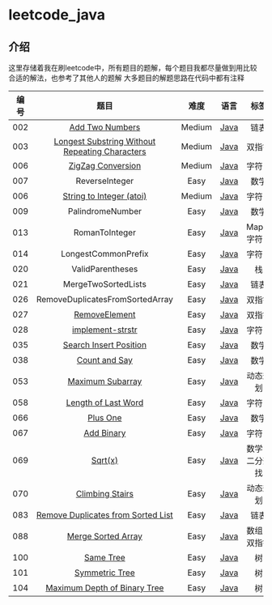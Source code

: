 # leetcode_java



## 介绍

这里存储着我在刷leetcode中，所有题目的题解，每个题目我都尽量做到用比较合适的解法，也参考了其他人的题解
大多题目的解题思路在代码中都有注释

|  编号  |              题目              | 难度 |                             语言                             | 标签 |
| :--: | :-----------------------------: | :--------: | :----------------------------------------------------------: | :--: |
| 002  | [Add Two Numbers](https://leetcode-cn.com/problems/add-two-numbers/description/)   |    Medium    | [Java](https://github.com/zzzmj/leetcode_java/blob/master/src/indi/zmj/leetcode/AddTwoNumbers_002.java) | 链表 |
| 003  | [Longest Substring Without Repeating Characters](https://leetcode-cn.com/problems/longest-substring-without-repeating-characters/description/)   |    Medium    | [Java](https://github.com/zzzmj/leetcode_java/blob/master/src/indi/zmj/leetcode/LongestSubstringWithoutRepeatingCharacters_003.java) | 双指针 |
| 006  | [ZigZag Conversion](https://leetcode-cn.com/problems/zigzag-conversion/description/)   |    Medium    | [Java](https://github.com/zzzmj/leetcode_java/blob/master/src/indi/zmj/leetcode/ZigZagConversion_006.java) | 字符串 |
| 007  |       ReverseInteger        |    Easy    | [Java](https://github.com/zzzmj/leetcode_java/blob/master/src/indi/zmj/leetcode/ReverseInteger_007.java) | 数学 |
| 006  | [String to Integer (atoi)](https://leetcode-cn.com/problems/string-to-integer-atoi/description/)   |    Medium    | [Java](https://github.com/zzzmj/leetcode_java/blob/master/src/indi/zmj/leetcode/StringToInteger_008.java) | 字符串 |
| 009  |      PalindromeNumber       |    Easy    | [Java](https://github.com/zzzmj/leetcode_java/blob/master/src/indi/zmj/leetcode/PalindromeNumber_009.java) | 数学 |
| 013  |         RomanToInteger          |    Easy    | [Java](https://github.com/zzzmj/leetcode_java/blob/master/src/indi/zmj/leetcode/RomanToInteger_013.java) | Map，字符串 |
| 014  |       LongestCommonPrefix       |    Easy    | [Java](https://github.com/zzzmj/leetcode_java/blob/master/src/indi/zmj/leetcode/LongestCommonPrefix_014.java) | 字符串 |
| 020  |        ValidParentheses         |    Easy    | [Java](https://github.com/zzzmj/leetcode_java/blob/master/src/indi/zmj/leetcode/ValidParentheses_020.java) | 栈 |
| 021  |       MergeTwoSortedLists       |    Easy    | [Java](https://github.com/zzzmj/leetcode_java/blob/master/src/indi/zmj/leetcode/MergeTwoSortedLists_021.java) | 链表 |
| 026  | RemoveDuplicatesFromSortedArray |    Easy    | [Java](https://github.com/zzzmj/leetcode_java/blob/master/src/indi/zmj/leetcode/RemoveDuplicatesFromSortedArray_026.java) | 双指针 |
| 027  | [RemoveElement](https://leetcode-cn.com/problems/remove-element/description/) |    Easy    | [Java](https://github.com/zzzmj/leetcode_java/blob/master/src/indi/zmj/leetcode/RemoveElement_027.java) | 双指针 |
| 028  | [implement-strstr](https://leetcode-cn.com/problems/implement-strstr/description/) |    Easy    | [Java](https://github.com/zzzmj/leetcode_java/blob/master/src/indi/zmj/leetcode/ImplementStrStr_028.java) | 字符串 |
| 035  | [Search Insert Position](https://leetcode-cn.com/problems/search-insert-position/description/) |    Easy    | [Java](https://github.com/zzzmj/leetcode_java/blob/master/src/indi/zmj/leetcode/SearchInsertPosition_035.java) | 数学 |
| 038  | [Count and Say](https://leetcode-cn.com/problems/count-and-say/description/) |    Easy    | [Java](https://github.com/zzzmj/leetcode_java/blob/master/src/indi/zmj/leetcode/CountAndSay_038.java) | 数学 |
| 053  | [Maximum Subarray](https://leetcode-cn.com/problems/maximum-subarray/description/) |    Easy    | [Java](https://github.com/zzzmj/leetcode_java/blob/master/src/indi/zmj/leetcode/MaximumSubarray_053.java) | 动态规划 |
| 058  | [Length of Last Word](https://leetcode-cn.com/problems/length-of-last-word/description/) |    Easy    | [Java](https://github.com/zzzmj/leetcode_java/blob/master/src/indi/zmj/leetcode/LengthOfLastWord_058.java) | 字符串 |
| 066  | [Plus One](https://leetcode-cn.com/problems/plus-one/description/) |    Easy    | [Java](https://github.com/zzzmj/leetcode_java/blob/master/src/indi/zmj/leetcode/PlusOne_066.java) | 数学 |
| 067  | [Add Binary](https://leetcode-cn.com/problems/add-binary/description/) |    Easy    | [Java](https://github.com/zzzmj/leetcode_java/blob/master/src/indi/zmj/leetcode/AddBinary_067.java) | 字符串 |
| 069  | [Sqrt(x)](https://leetcode-cn.com/problems/sqrtx/description/) |    Easy    | [Java](https://github.com/zzzmj/leetcode_java/blob/master/src/indi/zmj/leetcode/Sqrtx_069.java) | 数学，二分查找 |
| 070  | [Climbing Stairs](https://leetcode-cn.com/problems/climbing-stairs/description/) |    Easy    | [Java](https://github.com/zzzmj/leetcode_java/blob/master/src/indi/zmj/leetcode/ClimbingStairs_070.java) | 动态规划 |
| 083  | [Remove Duplicates from Sorted List](https://leetcode-cn.com/problems/remove-duplicates-from-sorted-list/description/) |    Easy    | [Java](https://github.com/zzzmj/leetcode_java/blob/master/src/indi/zmj/leetcode/RemoveDuplicateFromSortedList_083.java) | 链表 |
| 088  | [Merge Sorted Array](https://leetcode-cn.com/problems/merge-sorted-array/description/) |    Easy    | [Java](https://github.com/zzzmj/leetcode_java/blob/master/src/indi/zmj/leetcode/MergeSortedArray_088.java) | 数组，双指针 |
| 100  | [Same Tree](https://leetcode-cn.com/problems/same-tree/description/) |    Easy    | [Java](https://github.com/zzzmj/leetcode_java/blob/master/src/indi/zmj/leetcode/SameTree_100.java) | 树 |
| 101  | [Symmetric Tree](https://leetcode-cn.com/problems/symmetric-tree/description/) |    Easy    | [Java](https://github.com/zzzmj/leetcode_java/blob/master/src/indi/zmj/leetcode/SymmetricTree_101.java) | 树 |
| 104  | [Maximum Depth of Binary Tree](https://leetcode-cn.com/problems/maximum-depth-of-binary-tree/description/) |    Easy    | [Java](https://github.com/zzzmj/leetcode_java/blob/master/src/indi/zmj/leetcode/MaximumDepthOfBinaryTree_104.java) | 树 |